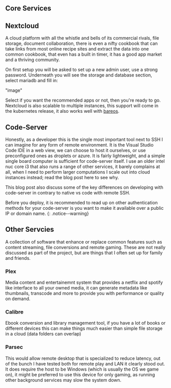 ## Core Services
## Nextcloud

A cloud platform with all the whistle and bells of its commercial rivals, file storage, document collaboration, there is even a nifty cookbook that can take links from most online recipe sites and extract the data into one common cookbook, that even has a built in timer, it has a good app market and a thriving community. 

On first setup you will be asked to set up a new admin user, use a strong password.
Underneath you will see the storage and database section, select mariadb and fill in:

"image"

Select if you want the recommended apps or not, then you're ready to go.
Nextcloud is also scalable to multiple instances, this support will come in the kubernetes release, it also works well with [bareos](https://nextcloud.com/blog/how-to-back-up-nextcloud-with-bareos/).

## Code-Server

Honestly, as a developer this is the single most important tool next to SSH I can imagine for any form of remote environment. It is the Visual Studio Code IDE in a web view, we can choose to host it ourselves, or use preconfigured ones as droplets or azure. It is fairly lightweight, and a simple single board computer is sufficient for code-server itself. I use an older intel nuc core i3 that also runs a range of other services, it barely complains at all, when I need to perform larger computations I scale out into cloud instances instead; read the blog post here to see why.

This blog post also discuss some of the key differences on developing with code-server in contrary to native vs code with remote SSH.

Before you deploy, it is recommended to read up on other authentication methods for your code-server is you want to make it available over a public IP or domain name.
{: .notice--warning}


## Other Servcies

A collection of software that enhance or replace common features such as content streaming, file conversions and remote gaming. These are not really discussed as part of the project, but are things that I often set up for family and friends.

### Plex

Media content and entertainemnt system that provides a netflix and spotify like interface to all your owned media, it can generate metadata like thumbnails, transcode and more to provide you with performance or quality on demand.


### Calibre

Ebook conversion and library management tool, if you have a lot of books or different devices this can make things much easier than simple file storage in a cloud (data folders can overlap)


### Parsec

This would allow remote desktop that is specialized to reduce latency, out of the bunch I have tested both for remote play and LAN it clearly stood out. It does require the host to be Windows (which is usually the OS we game on), it might be preferred to use this device for only gaming, as running other background services may slow the system down.
